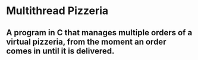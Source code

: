 # Multithread Pizzeria
## A program in C that manages multiple orders of a virtual pizzeria, from the moment an order comes in until it is delivered. 
